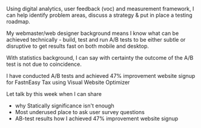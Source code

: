 Using digital analytics, user feedback (voc) and measurement framework, I can help identify problem areas, discuss a strategy & put in place a testing roadmap.

My webmaster/web designer background means I know what can be achieved technically - build, test and run A/B tests to be either subtle or disruptive to get results fast on both mobile and desktop.

With statistics background, I can say with certainty the outcome of the A/B test is not due to coincidence. 

I have conducted A/B tests and achieved 47% improvement website signup for FastnEasy Tax using Visual Website Optimizer 

Let talk by this week when I can share

- why Statically significance isn't enough
- Most underused place to ask user survey questions
- AB-test results how I achieved 47% improvement website signup